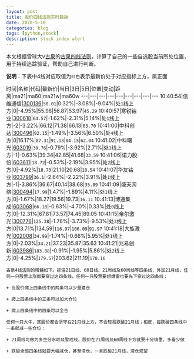 ```yaml
---
layout: post
title: 股价四线法则实时数据
date: 2020-5-10
categories: blog
tags: [python,stock]
description: stock index alert
---
```



本文根据雪球大v[古泉](https://xueqiu.com/u/7148646888)的[古泉四线法则](https://xueqiu.com/7148646888/130498192)，计算了自己的一些自选股当前所处位置，用于持续追踪验证，帮助自己进行判断。

**说明**：下表中4线对应取值为`红色`表示最新价处于对应指标上方，属正面

时间|名称|代码|最新价|当日|3日|5日|位置|变动|距离|ma21|ma60|ma21w|ma60w
---|---|---|---|---|---|---|---|---
10:40:54|信维通信|[300136](https://xueqiu.com/S/SZ300136)|`50.01`|0.32%|-3.08%|-9.04%|处`1`线上方|0|-4.95%|55.98|56.87|53.97|`45.29`
10:40:57|寒锐钴业|[300618](https://xueqiu.com/S/SZ300618)|`64.57`|-1.62%|-2.31%|5.14%|处`1`线上方|-2|-3.22%|66.12|71.38|66.13|`63.70`
10:41:00|中科创达|[300496](https://xueqiu.com/S/SZ300496)|`92.15`|-1.49%|-3.56%|6.50%|处`4`线上方|0|16.17%|`87.31`|`91.13`|`84.15`|`62.04`
10:41:02|中科曙光|[603019](https://xueqiu.com/S/SH603019)|`38.76`|-0.79%|-3.92%|2.71%|处`1`线上方|-1|-0.63%|39.34|42.85|41.68|`33.59`
10:41:06|诺力股份|[603611](https://xueqiu.com/S/SH603611)|`18.72`|-0.53%|-2.19%|3.95%|处`2`线上方|0|-4.92%|`18.70`|21.10|20.68|`18.54`
10:41:07|华友钴业|[603799](https://xueqiu.com/S/SH603799)|`36.1`|-2.64%|-2.22%|3.91%|处`1`线上方|-1|-3.86%|36.67|40.14|38.68|`35.09`
10:41:09|盛天网络|[300494](https://xueqiu.com/S/SZ300494)|`17.99`|1.47%|-1.89%|4.11%|处`1`线上方|0|-1.67%|18.27|19.56|19.73|`16.11`
10:41:13|博通集成|[603068](https://xueqiu.com/S/SH603068)|`66.18`|-0.63%|-4.70%|0.33%|处`0`线上方|0|-12.31%|67.81|73.57|74.45|89.05
10:41:15|帝尔激光|[300776](https://xueqiu.com/S/SZ300776)|`125.38`|-1.76%|-3.73%|-9.53%|处`3`线上方|0|13.71%|134.59|`116.97`|`106.09`|`91.97`
10:41:18|大族激光|[002008](https://xueqiu.com/S/SZ002008)|`34.99`|-1.74%|-0.66%|5.95%|处`1`线上方|0|-2.03%|`34.21`|37.23|35.87|35.63
10:41:21|兆易创新|[603986](https://xueqiu.com/S/SH603986)|`183.88`|-0.91%|-1.95%|5.86%|处`2`线上方|0|-4.25%|`179.57`|203.62|211.19|`178.16`

```
古泉4线法则的精髓如下。抓住21日线、60日线、21周线及60周线等四条线，外加21月线，任何一只股票上涨都要穿过这四条线，任何一只股票要想爆雷也要先下穿过这四条线：

+ 当股价爬上四条线中的两条可以少量建仓

+ 爬上四条线中的三条可以加大仓位

+ 爬上四条线中的四条可以全仓

任何一只大牛，其股价都会坚守在21月线上方，不会轻易跌破21月线；相反，每跌破四条线中一条就减一些仓位：

+ 21周线可做为多空分水岭及警戒线，股价在21周线及60周线下方就要十分慎重，多看少做

+ 跌破全部四条线就要大幅减仓，甚至清仓，一旦跌破21月线，清仓观望
```